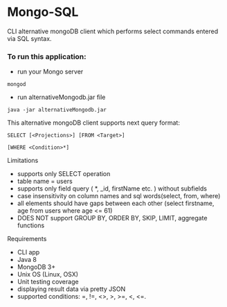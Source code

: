 # Mongo-SQL
CLI alternative mongoDB client which performs select commands entered via SQL syntax.

### To run this application:
* run your Mongo server
```
mongod
```
* run alternativeMongodb.jar file
```
java -jar alternativeMongodb.jar
```
This alternative mongoDB client supports next query format:
```
SELECT [<Projections>] [FROM <Target>]

[WHERE <Condition>*]
```
Limitations
* supports only SELECT operation
* table name = users
* supports only field query ( *, _id, firstName etc. ) without subfields
* case insensitivity on column names and sql words(select, from, where)
* all elements should have gaps between each other (select firstname, age from users where age <= 61)
* DOES NOT support GROUP BY, ORDER BY, SKIP, LIMIT, aggregate functions

Requirements
* CLI app
* Java 8
* MongoDB 3+
* Unix OS (Linux, OSX)
* Unit testing coverage
* displaying result data via pretty JSON
* supported conditions: =, !=, <>, >, >=, <, <=.
